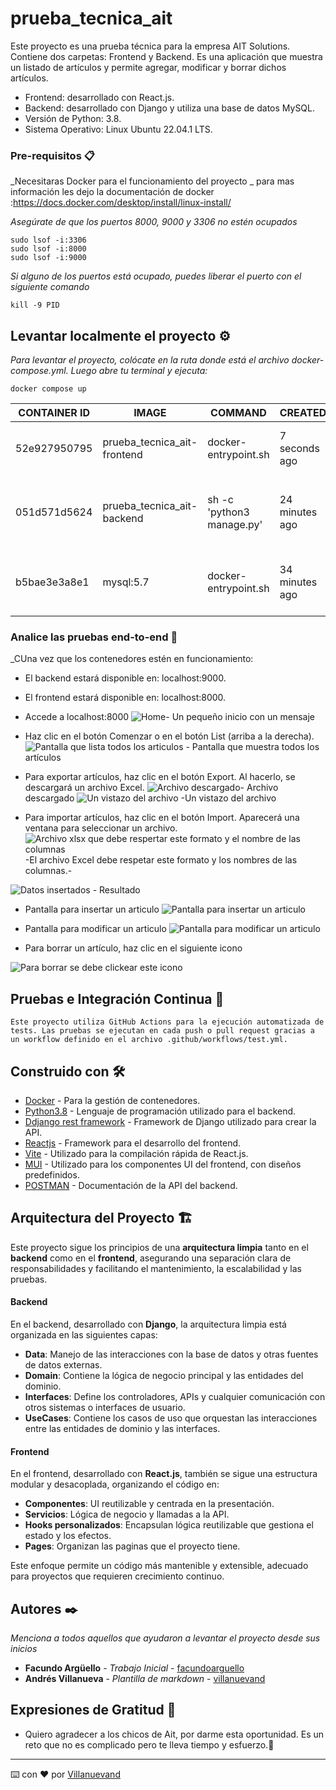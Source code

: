 # prueba_tecnica_ait

Este proyecto es una prueba técnica para la empresa AIT Solutions. Contiene dos carpetas: Frontend y Backend. Es una aplicación que muestra un listado de artículos y permite agregar, modificar y borrar dichos artículos.

* Frontend: desarrollado con React.js.
* Backend: desarrollado con Django y utiliza una base de datos MySQL.
* Versión de Python: 3.8.
* Sistema Operativo: Linux Ubuntu 22.04.1 LTS.



### Pre-requisitos 📋

_Necesitaras Docker para el funcionamiento del proyecto _
para mas información les dejo la documentación de docker :https://docs.docker.com/desktop/install/linux-install/

_Asegúrate de que los puertos 8000, 9000 y 3306 no estén ocupados_

```
sudo lsof -i:3306 
sudo lsof -i:8000 
sudo lsof -i:9000 
```

_Si alguno de los puertos está ocupado, puedes liberar el puerto con el siguiente comando_

```
kill -9 PID
```

## Levantar localmente el proyecto ⚙️

_Para levantar el proyecto, colócate en la ruta donde está el archivo docker-compose.yml. Luego abre tu terminal y ejecuta:_

```
docker compose up
```
| CONTAINER ID  | IMAGE                        | COMMAND                   | CREATED         | STATUS        | PORTS                                                 | NAMES     |
|---------------|------------------------------|---------------------------|-----------------|---------------|-------------------------------------------------------|-----------|
| 52e927950795  | prueba_tecnica_ait-frontend  | docker-entrypoint.sh      | 7 seconds ago  | Up 6 seconds  | 0.0.0.0:8000->8000/tcp, :::8000->8000/tcp            | app_fe    |
|               |                              |                           |                 |               |                                                       |           |
| 051d571d5624  | prueba_tecnica_ait-backend   | sh -c 'python3 manage.py' | 24 minutes ago | Up 5 seconds  | 8000/tcp, 0.0.0.0:9000->9000/tcp, :::9000->9000/tcp | api_be    |
|               |                              |                           |                 |               |                                                       |           |
| b5bae3e3a8e1  | mysql:5.7                    | docker-entrypoint.sh      | 34 minutes ago | Up 6 seconds  | 0.0.0.0:3306->3306/tcp, :::3306->3306/tcp, 33060/tcp | db_mysql_dk|

### Analice las pruebas end-to-end 🔩

_CUna vez que los contenedores estén en funcionamiento:

* El backend estará disponible en: localhost:9000.
* El frontend estará disponible en: localhost:8000.


* Accede a localhost:8000
![Home](/images_mk/home.png)- Un pequeño inicio con un mensaje
* Haz clic en el botón Comenzar o en el botón List (arriba a la derecha).
![Pantalla que lista todos los articulos](/images_mk/list.png) - Pantalla que muestra todos los artículos

* Para exportar artículos, haz clic en el botón Export. Al hacerlo, se descargará un archivo Excel.
![Archivo descargado](/images_mk/exceldown.png)- Archivo descargado
![Un vistazo del archivo](/images_mk/excelfile.png) -Un vistazo del archivo
* Para importar artículos, haz clic en el botón Import. Aparecerá una ventana para seleccionar un archivo.
![Archivo xlsx que debe respertar este formato y el nombre de las columnas](/images_mk/fileprueba.png) -El archivo Excel debe respetar este formato y los nombres de las columnas.-

![Datos insertados](/images_mk/listinsert.png) - Resultado

* Pantalla para insertar un articulo
![Pantalla para insertar un articulo](images_mk/add.png)

* Pantalla para modificar un articulo
![Pantalla para modificar un articulo](images_mk/up.png)

* Para borrar un artículo, haz clic en el siguiente icono

  
![Para borrar se debe clickear este icono](images_mk/del.png)

## Pruebas e Integración Continua 🚀
    Este proyecto utiliza GitHub Actions para la ejecución automatizada de tests. Las pruebas se ejecutan en cada push o pull request gracias a un workflow definido en el archivo .github/workflows/test.yml.
## Construido con 🛠️

* [Docker](https://docs.docker.com/manuals/) - Para la gestión de contenedores.
* [Python3.8](https://docs.python.org/3.8/) -  Lenguaje de programación utilizado para el backend.
* [Ddjango rest framework](https://www.django-rest-framework.org/) -  Framework de Django utilizado para crear la API.
* [Reactjs](https://legacy.reactjs.org/docs/getting-started.html) - Framework para el desarrollo del frontend.
* [Vite](https://carlosazaustre.es/react-vite) - Utilizado para la compilación rápida de React.js.
* [MUI](https://mui.com/material-ui/all-components/) - Utilizado para los componentes UI del frontend, con diseños predefinidos.
* [POSTMAN](https://documenter.getpostman.com/view/25670044/2sA2xk1roH) - Documentación de la API del backend.

## Arquitectura del Proyecto 🏗️

Este proyecto sigue los principios de una **arquitectura limpia** tanto en el **backend** como en el **frontend**, asegurando una separación clara de responsabilidades y facilitando el mantenimiento, la escalabilidad y las pruebas.

#### Backend

En el backend, desarrollado con **Django**, la arquitectura limpia está organizada en las siguientes capas:

- **Data**: Manejo de las interacciones con la base de datos y otras fuentes de datos externas.
- **Domain**: Contiene la lógica de negocio principal y las entidades del dominio.
- **Interfaces**: Define los controladores, APIs y cualquier comunicación con otros sistemas o interfaces de usuario.
- **UseCases**: Contiene los casos de uso que orquestan las interacciones entre las entidades de dominio y las interfaces.

#### Frontend

En el frontend, desarrollado con **React.js**, también se sigue una estructura modular y desacoplada, organizando el código en:

- **Componentes**: UI reutilizable y centrada en la presentación.
- **Servicios**: Lógica de negocio y llamadas a la API.
- **Hooks personalizados**: Encapsulan lógica reutilizable que gestiona el estado y los efectos.
- **Pages**: Organizan las paginas que el proyecto tiene.

Este enfoque permite un código más mantenible y extensible, adecuado para proyectos que requieren crecimiento continuo.


## Autores ✒️

_Menciona a todos aquellos que ayudaron a levantar el proyecto desde sus inicios_

* **Facundo Argüello** - *Trabajo Inicial* - [facundoarguello](https://github.com/facundoarguello)
* **Andrés Villanueva** - *Plantilla de markdown* - [villanuevand](https://github.com/villanuevand)

## Expresiones de Gratitud 🎁

* Quiero agradecer a los chicos de Ait, por darme esta oportunidad. Es un reto que no es complicado pero te lleva tiempo y esfuerzo.📢

---
⌨️ con ❤️ por [Villanuevand](https://github.com/Villanuevand) 
